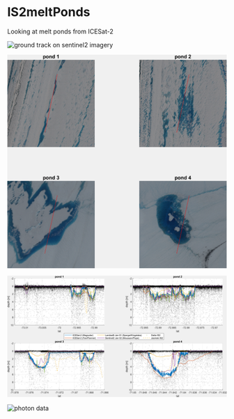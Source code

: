 # IS2meltPonds
Looking at melt ponds from ICESat-2

![ground track on sentinel2 imagery](https://github.com/fliphilipp/IS2meltPonds/blob/master/fig/wholeSceneTrueColor.png)

![pond sections on sentinel2 imagery](https://github.com/fliphilipp/IS2meltPonds/blob/master/fig/allPondsTrueColor.png)

![comparison](https://github.com/fliphilipp/IS2meltPonds/blob/master/fig/pondDepthComparison.png)

![photon data](https://github.com/fliphilipp/IS2meltPonds/blob/master/fig/pondDepthComparisonATL03_06_land.png)
